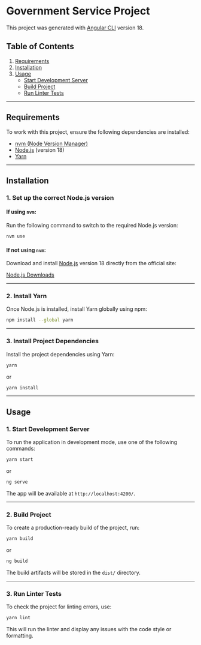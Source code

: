 # Government Service Project

This project was generated with [Angular CLI](https://github.com/angular/angular-cli) version 18.

## Table of Contents

1. [Requirements](#requirements)
2. [Installation](#installation)
3. [Usage](#usage)
    - [Start Development Server](#1-start-development-server)
    - [Build Project](#2-build-project)
    - [Run Linter Tests](#3-run-linter-tests)

---

## Requirements

To work with this project, ensure the following dependencies are installed:

- [nvm (Node Version Manager)](https://github.com/nvm-sh/nvm)
- [Node.js](https://nodejs.org/en) (version 18)
- [Yarn](https://classic.yarnpkg.com/en/)

---

## Installation

### 1. Set up the correct Node.js version

#### If using `nvm`:

Run the following command to switch to the required Node.js version:

```bash
nvm use
```

#### If not using `nvm`:

Download and install [Node.js](https://nodejs.org/en) version 18 directly from the official site:

[Node.js Downloads](https://nodejs.org/en/download/package-manager)

---

### 2. Install Yarn

Once Node.js is installed, install Yarn globally using npm:

```bash
npm install --global yarn
```

---

### 3. Install Project Dependencies

Install the project dependencies using Yarn:

```bash
yarn
```
or

```bash
yarn install
```

---

## Usage

### 1. Start Development Server

To run the application in development mode, use one of the following commands:

```bash
yarn start
```
or

```bash
ng serve
```

The app will be available at `http://localhost:4200/`.

---

### 2. Build Project

To create a production-ready build of the project, run:

```bash
yarn build
```
or

```bash
ng build
```

The build artifacts will be stored in the `dist/` directory.

---

### 3. Run Linter Tests

To check the project for linting errors, use:

```bash
yarn lint
```

This will run the linter and display any issues with the code style or formatting.
